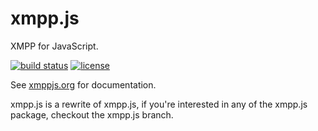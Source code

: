 # xmpp.js

XMPP for JavaScript.

[![build status](https://img.shields.io/travis/xmppjs/xmpp.js/master.svg?maxAge=2592000&style=flat-square)](https://travis-ci.org/xmppjs/xmpp.js/branches)
[![license](https://img.shields.io/github/license/xmppjs/xmpp.js.svg?maxAge=2592000&style=flat-square)](https://raw.githubusercontent.com/xmppjs/xmpp.js/master/LICENSE)

See [xmppjs.org](http://xmppjs.org) for documentation.

xmpp.js is a rewrite of xmpp.js, if you're interested in any of the xmpp.js package, checkout the xmpp.js branch.
